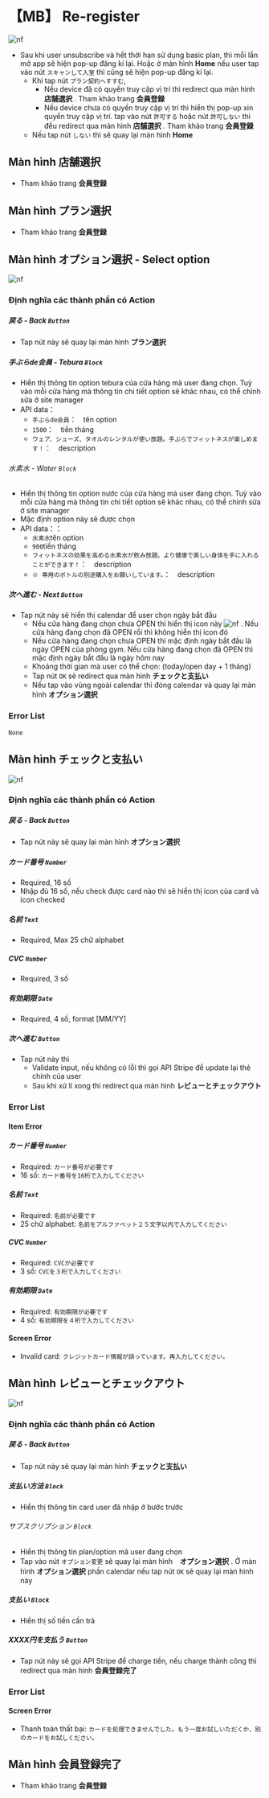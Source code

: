 # 【MB】 **Re-register**

![nf](image/jp/mb/101member/re-register.png)

- Sau khi user unsubscribe và hết thời hạn sử dụng basic plan, thì mỗi lần mở app sẽ hiện pop-up đăng kí lại. Hoặc ở màn hình **Home** nếu user tap vào nút `スキャンして入室` thì cũng sẽ hiện pop-up đăng kí lại.
    - Khi tap nút `プラン契約へすすむ`,
        - Nếu device đã có quyền truy cập vị trí thì redirect qua màn hình **店舗選択** . Tham khảo trang **会員登録** 
        - Nếu device chưa có quyền truy cập vị trí thì hiển thị pop-up xin quyền truy cập vị trí. tap vào nút `許可する` hoặc nút `許可しない` thì đều redirect qua màn hình **店舗選択** . Tham khảo trang **会員登録** 
    - Nếu tap nút `しない` thì sẽ quay lại màn hình **Home** 

## Màn hình **店舗選択**

- Tham khảo trang **会員登録** 

## Màn hình **プラン選択**

- Tham khảo trang **会員登録** 

## Màn hình  **オプション選択** - Select option

![nf](image/jp/mb/101member/select-option.png)

### Định nghĩa các thành phần có Action

##### 戻る - Back `Button`

- Tap nút này sẽ quay lại màn hình **プラン選択**

##### 手ぶらde会員 - Tebura `Block`

- Hiển thị thông tin option tebura của cửa hàng mà user đang chọn. Tuỳ vào mỗi cửa hàng mà thông tin chi tiết option sẽ khác nhau, có thể chỉnh sửa ở site manager
- API data：
    - `手ぶらde会員`：　tên option
    - `1500`：　tiền tháng
    - `ウェア、シューズ、タオルのレンタルが使い放題。手ぶらでフィットネスが楽しめます！`：　description

###### 水素水 - Water `Block`

- Hiển thị thông tin option nước của cửa hàng mà user đang chọn. Tuỳ vào mỗi cửa hàng mà thông tin chi tiết option sẽ khác nhau, có thể chỉnh sửa ở site manager
- Mặc định option này sẽ được chọn
- API data：：
    - `水素水`tên option
    - `900`tiền tháng
    - `フィットネスの効果を高める水素水が飲み放題。より健康で美しい身体を手に入れることができます！`：　description
    - `※ 専用のボトルの別途購入をお願いしています。`：　description

##### 次へ進む - Next `Button`

- Tap nút này sẽ hiển thị calendar để user chọn ngày bắt đầu
    - Nếu cửa hàng đang chọn chưa OPEN thì hiển thị icon này  ![nf](image/jp/mb/101member/open-icon.png) . Nếu cửa hàng đang chọn đã OPEN rồi thì không hiển thị icon đó
    - Nếu cửa hàng đang chọn chưa OPEN thì mặc định ngày bắt đầu là ngày OPEN của phòng gym. Nếu cửa hàng đang chọn đã OPEN thì mặc định ngày bắt đầu là ngày hôm nay
    - Khoảng thời gian mà user có thể chọn: (today/open day + 1 tháng)
    - Tap nút `OK` sẽ redirect qua màn hình **チェックと支払い** 
    - Nếu tap vào vùng ngoài calendar thì đóng calendar và quay lại màn hình **オプション選択**

### Error List

`None`

## Màn hình  **チェックと支払い** 

![nf](image/jp/mb/101member/enter-credit-card.png)

### Định nghĩa các thành phần có Action

##### 戻る - Back `Button`

- Tap nút này sẽ quay lại màn hình **オプション選択** 

##### カード番号   `Number`

- Required, 16 số
- Nhập đủ 16 số, nếu check được card nào thì sẽ hiển thị icon của card và icon checked

##### 名前  `Text`

- Required, Max 25 chữ alphabet

##### CVC   `Number`

- Required, 3 số

##### 有効期限   `Date`

- Required, 4 số, format [MM/YY]

##### 次へ進む   `Button`
- Tap nút này thì
    - Validate input, nếu không có lỗi thì gọi API Stripe để update lại thẻ chính của user
    - Sau khi xử lí xong thì redirect qua màn hình  **レビューとチェックアウト** 

### Error List

#### Item Error

##### カード番号  `Number`

- Required: `カード番号が必要です`
- 16 số: `カード番号を16桁で入力してください`

##### 名前  `Text`

- Required: `名前が必要です`
- 25 chữ alphabet: `名前をアルファベット２５文字以内で入力してください`

##### CVC   `Number`

- Required: `CVCが必要です`
- 3 số: `CVCを３桁で入力してください`

##### 有効期限 `Date`

- Required: `有効期限が必要です`
- 4 số: `有効期限を４桁で入力してください`

#### Screen Error

- Invalid card: `クレジットカード情報が誤っています。再入力してください。`

## Màn hình  **レビューとチェックアウト**

![nf](image/jp/mb/101member/check-out.png)

### Định nghĩa các thành phần có Action

##### 戻る - Back `Button`

- Tap nút này sẽ quay lại màn hình **チェックと支払い** 

##### 支払い方法 `Block`

- Hiển thị thông tin card user đã nhập ở bước trước

###### サブスクリプション `Block`

- Hiển thị thông tin plan/option mã user đang chọn
- Tap vào nút `オプション変更` sẽ quay lại màn hình　**オプション選択** . Ở màn hình **オプション選択** phần calendar nếu tap nút `OK` sẽ quay lại màn hình này

##### 支払い `Block`

- Hiển thị số tiền cần trả

##### XXXX円を支払う `Button`

- Tap nút này sẽ gọi API Stripe để charge tiền, nếu charge thành công thì redirect qua màn hình **会員登録完了** 

### Error List

#### Screen Error

- Thanh toán thất bại:   `カードを処理できませんでした。もう一度お試しいただくか、別のカードをお試しください。`

## Màn hình **会員登録完了**

- Tham khảo trang **会員登録** 